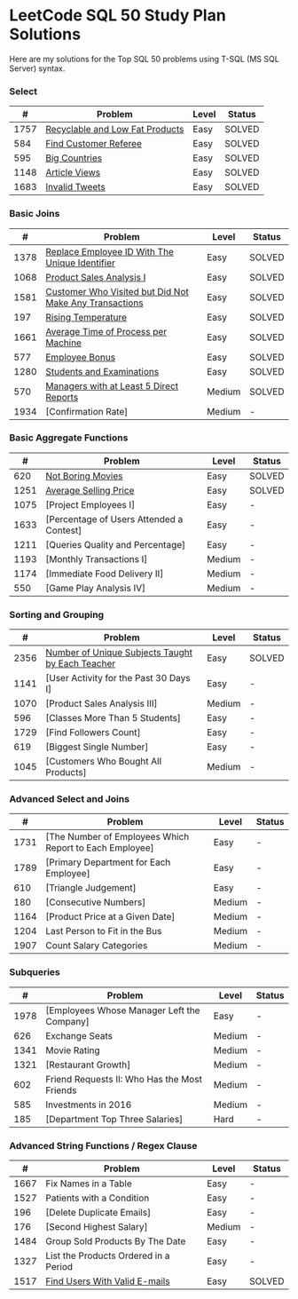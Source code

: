 # LeetCode SQL 50 Study Plan Solutions

Here are my solutions for the Top SQL 50 problems using T-SQL (MS SQL Server) syntax.

### Select

| #    | Problem                                                                               | Level | Status |
| ---- | ------------------------------------------------------------------------------------- | ----- | ------ |
| 1757 | [Recyclable and Low Fat Products](https://github.com/AlexOksam/LeetCode/blob/main/SQL50/1757_Recyclable_and_Low_Fat_Products.sql)| Easy  | SOLVED |
| 584  | [Find Customer Referee](https://github.com/AlexOksam/LeetCode/blob/main/SQL50/584_Find_Customer_Referee.sql)                    | Easy  | SOLVED |
| 595  | [Big Countries](https://github.com/AlexOksam/LeetCode/blob/main/SQL50/595_Big_Countries.sql)                                     | Easy  | SOLVED |
| 1148 | [Article Views](https://github.com/AlexOksam/SQL50/blob/main/1148_Article_Views_I.sql)                                 | Easy  | SOLVED |
| 1683 | [Invalid Tweets](https://github.com/AlexOksam/LeetCode/blob/main/SQL50/1148_Article_Views_I.sql)                                | Easy  | SOLVED |

### Basic Joins

| #    | Problem                                                                                                                                  | Level  | Status |
| ---- | ---------------------------------------------------------------------------------------------------------------------------------------- | ------ | ------ |
| 1378 | [Replace Employee ID With The Unique Identifier](https://github.com/AlexOksam/LeetCode/blob/main/SQL50/1378_Replace_Employee_ID_With_The_Unique_Identifier.sql)               | Easy   | SOLVED |
| 1068 | [Product Sales Analysis I](https://github.com/AlexOksam/SQL50/blob/main/1068_Product_Sales_Analysis_I.sql)                                                          | Easy   | SOLVED |
| 1581 | [Customer Who Visited but Did Not Make Any Transactions](https://github.com/AlexOksam/LeetCode/blob/main/SQL50/1581_Customer_Who_Visited_but_Did_Not_Make_Any_Transactions.sql) | Easy   | SOLVED |
| 197  | [Rising Temperature](https://github.com/AlexOksam/LeetCode/blob/main/SQL50/197_Rising_Temperature.sql)                                                                          | Easy   | SOLVED |
| 1661 | [Average Time of Process per Machine](https://github.com/AlexOksam/LeetCode/blob/main/SQL50/1661_Average_Time_of_Process_per_Machine.sql)                                      | Easy   | SOLVED |
| 577  | [Employee Bonus](https://github.com/AlexOksam/LeetCode/blob/main/SQL50/577_Employee_Bonus.sql)                                                                                 | Easy   | SOLVED |
| 1280 | [Students and Examinations](https://github.com/AlexOksam/SQL50/blob/main/1280_Students_and_Examinations.sql)                                                           | Easy   | SOLVED |
| 570  | [Managers with at Least 5 Direct Reports](https://github.com/AlexOksam/LeetCode/blob/main/SQL50/570_Managers_with_at_Least_5_Direct_Reports.sql)                              | Medium | SOLVED |
| 1934 | [Confirmation Rate]                                                                | Medium | - |

### Basic Aggregate Functions

| #    | Problem                                                                                                                | Level  | Status |
| ---- | ---------------------------------------------------------------------------------------------------------------------- | ------ | ------ |
| 620  | [Not Boring Movies](https://github.com/AlexOksam/LeetCode/blob/main/SQL50/620_Not_Boring_Movies.sql)                   | Easy   | SOLVED |
| 1251 | [Average Selling Price](https://github.com/AlexOksam/SQL50/blob/main/1251_Average_Selling_Price.sql)          | Easy   | SOLVED |
| 1075 | [Project Employees I]                                      | Easy   | - |
| 1633 | [Percentage of Users Attended a Contest] | Easy   | - |
| 1211 | [Queries Quality and Percentage]               | Easy   | - |
| 1193 | [Monthly Transactions I]                              | Medium | - |
| 1174 | [Immediate Food Delivery II]                       | Medium | - |
| 550  | [Game Play Analysis IV]                                 | Medium | - |

### Sorting and Grouping

| #    | Problem                                                                                                                               | Level  | Status |
| ---- | ------------------------------------------------------------------------------------------------------------------------------------- | ------ | ------ |
| 2356 | [Number of Unique Subjects Taught by Each Teacher](https://github.com/AlexOksam/LeetCode/blob/main/SQL50/2356_Number_of_Unique_Subjects_Taught_by_Each_Teacher.sql) | Easy   | SOLVED |
| 1141 | [User Activity for the Past 30 Days I]                        | Easy   | - |
| 1070 | [Product Sales Analysis III]                                             | Medium | - |
| 596  | [Classes More Than 5 Students]                                       | Easy   | - |
| 1729 | [Find Followers Count]                                                         | Easy   | - |
| 619  | [Biggest Single Number]                                                        | Easy   | - |
| 1045 | [Customers Who Bought All Products]                               | Medium | -|

### Advanced Select and Joins

| #    | Problem                                                                                                                                              | Level  | Status |
| ---- | ---------------------------------------------------------------------------------------------------------------------------------------------------- | ------ | ------ |
| 1731 | [The Number of Employees Which Report to Each Employee]                         | Easy   | - |
| 1789 | [Primary Department for Each Employee]                                   | Easy   | - |
| 610  | [Triangle Judgement]                                                                   | Easy   | - |
| 180  | [Consecutive Numbers]                                                             | Medium | - |
| 1164 | [Product Price at a Given Date]                                              | Medium | - |
| 1204 | Last Person to Fit in the Bus                                                                                                                        | Medium | -      |
| 1907 | Count Salary Categories                                                                                                                              | Medium | -      |

### Subqueries

| #    | Problem                                                                                                     | Level  | Status |
| ---- | ----------------------------------------------------------------------------------------------------------- | ------ | ------ |
| 1978 | [Employees Whose Manager Left the Company] | Easy   | -      |
| 626  | Exchange Seats                                                                                              | Medium | -      |
| 1341 | Movie Rating                                                                                                | Medium | -      |
| 1321 | [Restaurant Growth]                                               | Medium | -      |
| 602  | Friend Requests II: Who Has the Most Friends                                                                | Medium | -      |
| 585  | Investments in 2016                                                                                         | Medium | -      |
| 185  | [Department Top Three Salaries]                        | Hard   | -      |

### Advanced String Functions / Regex Clause

| #    | Problem                                                                                                          | Level  | Status |
| ---- | ---------------------------------------------------------------------------------------------------------------- | ------ | ------ |
| 1667 | Fix Names in a Table                                                                                             | Easy   | -      |
| 1527 | Patients with a Condition                                                                                        | Easy   | -      |
| 196  | [Delete Duplicate Emails]           | Easy   | - |
| 176  | [Second Highest Salary]                 | Medium | - |
| 1484 | Group Sold Products By The Date                                                                                  | Easy   | -      |
| 1327 | List the Products Ordered in a Period                                                                            | Easy   | -      |
| 1517 | [Find Users With Valid E-mails](https://github.com/AlexOksam/LeetCode/blob/main/SQL50/1517_Find_Users_With_Valid_E-Mails.sql) | Easy   | SOLVED |
